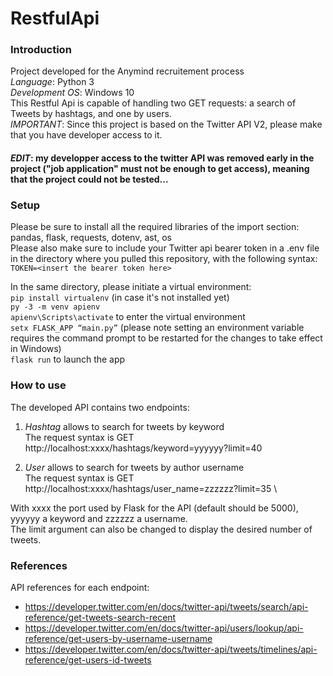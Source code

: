 # RestfulApi
### Introduction
 Project developed for the Anymind recruitement process\
 _Language_: Python 3\
 _Development OS_: Windows 10\
 This Restful Api is capable of handling two GET requests:
 a search of Tweets by hashtags, and one by users.\
 _IMPORTANT_: Since this project is based on the Twitter API V2, please make that you have developer access to it.
 
#### _EDIT_: my developper access to the twitter API was removed early in the project ("job application" must not be enough to get access), meaning that the project could not be tested...

### Setup
Please be sure to install all the required libraries of the import section:\
pandas, flask, requests, dotenv, ast, os\
Please also make sure to include your Twitter api bearer token in a .env file in the directory where you pulled this repository, with the following syntax:\
`TOKEN=<insert the bearer token here>`


In the same directory, please initiate a virtual environment:\
`pip install virtualenv` (in case it's not installed yet)\
`py -3 -m venv apienv`\
`apienv\Scripts\activate` to enter the virtual environment\
`setx FLASK_APP “main.py”` (please note setting an environment variable requires the command prompt to be restarted for the changes to take effect in Windows)\
`flask run` to launch the app

### How to use
The developed API contains two endpoints:
1. _Hashtag_ allows to search for tweets by keyword\
The request syntax is GET http://localhost:xxxx/hashtags/keyword=yyyyyy?limit=40

2. _User_ allows to search for tweets by author username\
The request syntax is GET http://localhost:xxxx/hashtags/user_name=zzzzzz?limit=35 \

With xxxx the port used by Flask for the API (default should be 5000), yyyyyy a keyword and zzzzzz a username.\
The limit argument can also be changed to display the desired number of tweets.

### References
API references for each endpoint:
* https://developer.twitter.com/en/docs/twitter-api/tweets/search/api-reference/get-tweets-search-recent
* https://developer.twitter.com/en/docs/twitter-api/users/lookup/api-reference/get-users-by-username-username
* https://developer.twitter.com/en/docs/twitter-api/tweets/timelines/api-reference/get-users-id-tweets
